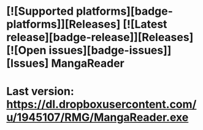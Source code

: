 [![Supported platforms][badge-platforms]][Releases] [![Latest release][badge-release]][Releases] [![Open issues][badge-issues]][Issues]
MangaReader
===========
Last version:
https://dl.dropboxusercontent.com/u/1945107/RMG/MangaReader.exe
===========